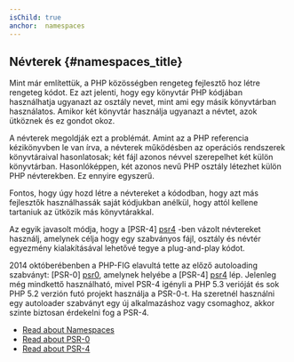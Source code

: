```yaml
---
isChild: true
anchor:  namespaces
---
```


## Névterek {#namespaces_title}

Mint már említettük, a PHP közösségben rengeteg fejlesztő hoz létre rengeteg kódot. Ez azt jelenti, hogy egy könyvtár PHP
kódjában használhatja ugyanazt az osztály nevet, mint ami egy másik könyvtárban használatos. Amikor két könyvtár használja
ugyanazt a névtet, azok ütköznek és ez gondot okoz.

A névterek megoldják ezt a problémát. Amint az a PHP referencia kézikönyvben le van írva, a névterek működésben
az operációs rendszerek könyvtáraival hasonlatosak; két fájl azonos névvel szerepelhet két külön könyvtárban. Hasonlóképpen,
két azonos nevű PHP osztály létezhet külön PHP névterekben. Ez ennyire egyszerű.

Fontos, hogy úgy hozd létre a névtereket a kódodban, hogy azt más fejlesztők használhassák saját kódjukban anélkül,
hogy attól kellene tartaniuk az ütközik más könyvtárakkal.

Az egyik javasolt módja, hogy a [PSR-4] [psr4] -ben vázolt névtereket használj, amelynek célja hogy egy szabványos fájl, osztály és
névtér egyezmény kialakításával lehetővé tegye a plug-and-play kódot.

2014 októberébenben a PHP-FIG elavultá tette az előző autoloading szabványt: [PSR-0] [psr0], amelynek helyébe a
[PSR-4] [psr4] lép. Jelenleg még mindkettő használható, mivel PSR-4 igényli a PHP 5.3 verióját és sok PHP 5.2 verzión futó projekt használja a
PSR-0-t. Ha szeretnél használni egy autoloader szabványt egy új alkalmazáshoz vagy csomaghoz, akkor szinte biztosan érdekelni fog a PSR-4.

* [Read about Namespaces][namespaces]
* [Read about PSR-0][psr0]
* [Read about PSR-4][psr4]


[namespaces]: http://php.net/language.namespaces
[psr0]: https://github.com/php-fig/fig-standards/blob/master/accepted/PSR-0.md
[psr4]: https://github.com/php-fig/fig-standards/blob/master/accepted/PSR-4-autoloader.md
